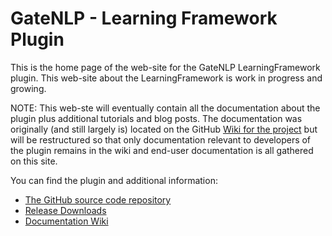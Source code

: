 # GateNLP - Learning Framework Plugin

This is the home page of the web-site for the GateNLP LearningFramework plugin.
This web-site about the LearningFramework is work in progress and growing. 

NOTE: This web-ste will eventually contain all the documentation about the plugin plus 
additional tutorials and blog posts. The documentation was originally (and still largely is)
located on the GitHub [Wiki for the project](https://github.com/GateNLP/gateplugin-LearningFramework/wiki) 
but will be restructured so that only documentation relevant to developers of the plugin
remains in the wiki and end-user documentation is all gathered on this site.

You can find the plugin and additional information:
* [The GitHub source code repository](https://github.com/GateNLP/gateplugin-LearningFramework) 
* [Release Downloads](https://github.com/GateNLP/gateplugin-LearningFramework/releases)
* [Documentation Wiki](https://github.com/GateNLP/gateplugin-LearningFramework/wiki)


